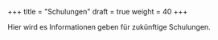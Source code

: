 +++
title = "Schulungen"
draft = true
weight = 40
+++

Hier wird es Informationen geben für zukünftige Schulungen.
